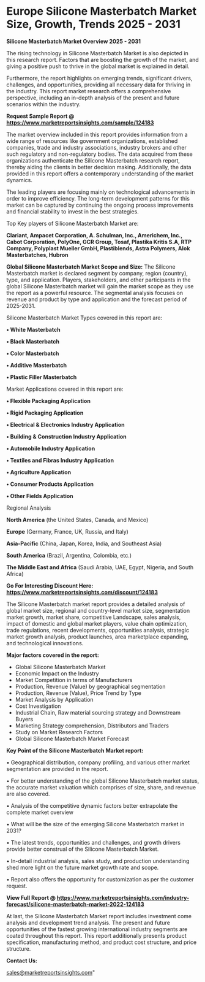# Europe Silicone Masterbatch Market Size, Growth, Trends 2025 - 2031

<Strong> Silicone Masterbatch Market Overview 2025 - 2031</strong>

The rising technology in Silicone Masterbatch Market is also depicted in this research report. Factors that are boosting the growth of the market, and giving a positive push to thrive in the global market is explained in detail.

Furthermore, the report highlights on emerging trends, significant drivers, challenges, and opportunities, providing all necessary data for thriving in the industry. This report market research offers a comprehensive perspective, including an in-depth analysis of the present and future scenarios within the industry.

<strong>Request Sample Report @ <a href=https://www.marketreportsinsights.com/sample/124183>https://www.marketreportsinsights.com/sample/124183</a></strong>

The market overview included in this report provides information from a wide range of resources like government organizations, established companies, trade and industry associations, industry brokers and other such regulatory and non-regulatory bodies. The data acquired from these organizations authenticate the Silicone Masterbatch research report, thereby aiding the clients in better decision making. Additionally, the data provided in this report offers a contemporary understanding of the market dynamics.

The leading players are focusing mainly on technological advancements in order to improve efficiency. The long-term development patterns for this market can be captured by continuing the ongoing process improvements and financial stability to invest in the best strategies.

Top Key players of Silicone Masterbatch Market are:

<strong>Clariant, Ampacet Corporation, A. Schulman, Inc., Americhem, Inc., Cabot Corporation, PolyOne, GCR Group, Tosaf, Plastika Kritis S.A, RTP Company, Polyplast Mueller GmbH, Plastiblends, Astra Polymers, Alok Masterbatches, Hubron</strong>

<strong><b>Global Silicone Masterbatch Market Scope and Size:</b></strong>
The Silicone Masterbatch market is declared segment by company, region (country), type, and application. Players, stakeholders, and other participants in the global Silicone Masterbatch market will gain the market scope as they use the report as a powerful resource. The segmental analysis focuses on revenue and product by type and application and the forecast period of 2025-2031.

Silicone Masterbatch Market Types covered in this report are:

<strong>• White Masterbatch

• Black Masterbatch

• Color Masterbatch

• Additive Masterbatch

• Plastic Filler Masterbatch</strong>

Market Applications covered in this report are:

<strong>• Flexible Packaging Application

• Rigid Packaging Application

• Electrical & Electronics Industry Application

• Building & Construction Industry Application

• Automobile Industry Application

• Textiles and Fibras Industry Application

• Agriculture Application

• Consumer Products Application

• Other Fields Application</strong> 

Regional Analysis

<strong>North America</strong> (the United States, Canada, and Mexico)

<strong>Europe</strong> (Germany, France, UK, Russia, and Italy)

<strong>Asia-Pacific</strong> (China, Japan, Korea, India, and Southeast Asia)

<strong>South America</strong> (Brazil, Argentina, Colombia, etc.)

<strong>The Middle East and Africa</strong> (Saudi Arabia, UAE, Egypt, Nigeria, and South Africa)

<strong>Go For Interesting Discount Here: <a href=https://www.marketreportsinsights.com/discount/124183>https://www.marketreportsinsights.com/discount/124183</a></strong>

The Silicone Masterbatch market report provides a detailed analysis of global market size, regional and country-level market size, segmentation market growth, market share, competitive Landscape, sales analysis, impact of domestic and global market players, value chain optimization, trade regulations, recent developments, opportunities analysis, strategic market growth analysis, product launches, area marketplace expanding, and technological innovations.

<strong><b>Major factors covered in the report:</b></strong>
<ul>
  <li>Global Silicone Masterbatch Market </li>
  <li>Economic Impact on the Industry</li>
  <li>Market Competition in terms of Manufacturers</li>
  <li>Production, Revenue (Value) by geographical segmentation</li>
  <li>Production, Revenue (Value), Price Trend by Type</li>
  <li>Market Analysis by Application</li>
  <li>Cost Investigation</li>
  <li>Industrial Chain, Raw material sourcing strategy and Downstream Buyers</li>
  <li>Marketing Strategy comprehension, Distributors and Traders</li>
  <li>Study on Market Research Factors</li>
  <li>Global Silicone Masterbatch Market Forecast</li>
</ul>

<strong><b>Key Point of the Silicone Masterbatch Market report:</b></strong>

• Geographical distribution, company profiling, and various other market segmentation are provided in the report.

• For better understanding of the global Silicone Masterbatch market status, the accurate market valuation which comprises of size, share, and revenue are also covered.

• Analysis of the competitive dynamic factors better extrapolate the complete market overview

• What will be the size of the emerging Silicone Masterbatch market in 2031?

• The latest trends, opportunities and challenges, and growth drivers provide better construal of the Silicone Masterbatch Market.

• In-detail industrial analysis, sales study, and production understanding shed more light on the future market growth rate and scope.

• Report also offers the opportunity for customization as per the customer request.

<strong><b>View Full Report @ <a href=https://www.marketreportsinsights.com/industry-forecast/silicone-masterbatch-market-2022-124183>https://www.marketreportsinsights.com/industry-forecast/silicone-masterbatch-market-2022-124183</a></b></strong>


At last, the Silicone Masterbatch Market report includes investment come analysis and development trend analysis. The present and future opportunities of the fastest growing international industry segments are coated throughout this report. This report additionally presents product specification, manufacturing method, and product cost structure, and price structure.

<strong>Contact Us:</strong>

sales@marketreportsinsights.com"
